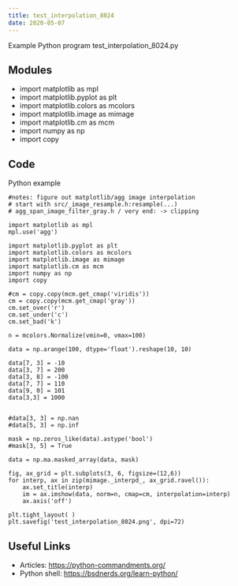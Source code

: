 ```yaml
---
title: test_interpolation_8024
date: 2020-05-07
---
```

Example Python program test_interpolation_8024.py

## Modules

* import matplotlib as mpl
* import matplotlib.pyplot as plt
* import matplotlib.colors as mcolors
* import matplotlib.image as mimage
* import matplotlib.cm as mcm
* import numpy as np
* import copy

## Code

Python example

    #notes: figure out matplotlib/agg image interpolation
    # start with src/_image_resample.h:resample(...)
    # agg_span_image_filter_gray.h / very end: -> clipping
    
    import matplotlib as mpl
    mpl.use('agg')
    
    import matplotlib.pyplot as plt
    import matplotlib.colors as mcolors
    import matplotlib.image as mimage
    import matplotlib.cm as mcm
    import numpy as np
    import copy
    
    #cm = copy.copy(mcm.get_cmap('viridis'))
    cm = copy.copy(mcm.get_cmap('gray'))
    cm.set_over('r')
    cm.set_under('c')
    cm.set_bad('k')
    
    n = mcolors.Normalize(vmin=0, vmax=100)
    
    data = np.arange(100, dtype='float').reshape(10, 10)
    
    data[7, 3] = -10
    data[3, 7] = 200
    data[3, 8] = -100
    data[7, 7] = 110
    data[9, 0] = 101
    data[3,3] = 1000
    
    
    #data[3, 3] = np.nan
    #data[5, 3] = np.inf
    
    mask = np.zeros_like(data).astype('bool')
    #mask[3, 5] = True
    
    data = np.ma.masked_array(data, mask)
    
    fig, ax_grid = plt.subplots(3, 6, figsize=(12,6))
    for interp, ax in zip(mimage._interpd_, ax_grid.ravel()):
        ax.set_title(interp)
        im = ax.imshow(data, norm=n, cmap=cm, interpolation=interp)
        ax.axis('off')
    
    plt.tight_layout( )
    plt.savefig('test_interpolation_8024.png', dpi=72)
    

## Useful Links

- Articles: https://python-commandments.org/
- Python shell: https://bsdnerds.org/learn-python/
